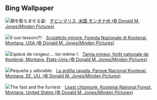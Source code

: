 ## Bing Wallpaper
![](https://www.bing.com/th?id=OHR.AutumnChipmunk_JA-JP1455684810_UHD.jpg&w=1000)頬を膨らませる姿:&nbsp;&ensp;[チビシマリス, 米国 モンタナ州 (© Donald M. Jones/Minden Pictures)](https://www.bing.com/th?id=OHR.AutumnChipmunk_JA-JP1455684810_UHD.jpg)
<br><br/>
![](https://www.bing.com/th?id=OHR.AutumnChipmunk_IT-IT8837145822_UHD.jpg&w=1000)Il suo tessoro?!:&nbsp;&ensp;[Scoiattolo minore, Foresta Nazionale di Kootenai, Montana, USA (© Donald M. Jones/Minden Pictures)](https://www.bing.com/th?id=OHR.AutumnChipmunk_IT-IT8837145822_UHD.jpg)
<br><br/>
![](https://www.bing.com/th?id=OHR.AutumnChipmunk_FR-FR1635534631_UHD.jpg&w=1000)Espèce de rongeur…. toi-même !:&nbsp;&ensp;[Tamia mineur, forêt nationale de Kootenai, Montana, États-Unis (© Donald M. Jones/Minden Pictures)](https://www.bing.com/th?id=OHR.AutumnChipmunk_FR-FR1635534631_UHD.jpg)
<br><br/>
![](https://www.bing.com/th?id=OHR.AutumnChipmunk_ES-ES0673938292_UHD.jpg&w=1000)Pequeña y adorable:&nbsp;&ensp;[La ardilla rayada, Parque Nacional Kootenai, Montana, EE. UU. (© Donald M. Jones/Minden Pictures)](https://www.bing.com/th?id=OHR.AutumnChipmunk_ES-ES0673938292_UHD.jpg)
<br><br/>
![](https://www.bing.com/th?id=OHR.AutumnChipmunk_EN-GB9058636428_UHD.jpg&w=1000)The fast and the furriest:&nbsp;&ensp;[Least chipmunk, Kootenai National Forest, Montana, United States (© Donald M. Jones/Minden Pictures)](https://www.bing.com/th?id=OHR.AutumnChipmunk_EN-GB9058636428_UHD.jpg)
<br><br/>
